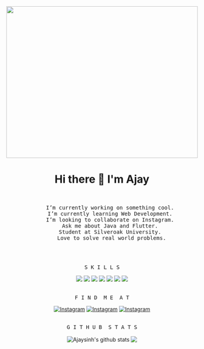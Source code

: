 <div  align="center" > 
      <img width="100%" height="400vh" src="https://raw.githubusercontent.com/gist/abnsl0014/9d726586bd9246d133a9ddc6391cd2f0/raw/9a0d296d5f8549a8872ca0c3bcfdf3166a915c9e/computer.gif"/>
      <h1>Hi there 👋 I'm Ajay</h1>
      <img src="https://komarev.com/ghpvc/?username=Ajaysinh1290&color=orange&style=flat-square&label=P+R+O+F+I+L+E+ +V+I+E+W+S" alt="">
</div>
<br>
<div align="center" >
      <pre>
      I’m currently working on something cool. 
      I’m currently learning Web Development. 
      I’m looking to collaborate on Instagram. 
      Ask me about Java and Flutter. 
      Student at Silveroak University. 
      Love to solve real world problems.
      </pre> 
<br>
<div align="center">
      <pre>S K I L L S</pre>
      <img src="https://img.shields.io/badge/c-orange?style=for-the-badge&logo=c&logoColor=22272E&labelColor=f0f0f0">
      <img src="https://img.shields.io/badge/java-orange?style=for-the-badge&logo=java&logoColor=22272E&labelColor=f0f0f0">
      <img src="https://img.shields.io/badge/flutter-orange?style=for-the-badge&logo=flutter&logoColor=22272E&labelColor=f0f0f0">
      <img src="https://img.shields.io/badge/firebase-orange?style=for-the-badge&logo=firebase&logoColor=22272E&labelColor=f0f0f0">
      <img src="https://img.shields.io/badge/html-orange?style=for-the-badge&logo=html5&logoColor=22272E&labelColor=f0f0f0">
      <img src="https://img.shields.io/badge/css-orange?style=for-the-badge&logo=firebase&logoColor=22272E&labelColor=f0f0f0">
      <img src="https://img.shields.io/badge/figma-orange?style=for-the-badge&logo=figma&logoColor=22272E&labelColor=f0f0f0">
<div>
<br>
<div align="center">
        <pre>F I N D  M E  A T</pre>
        <a href="https://www.instagram.com/ll_ajayrathod_ll/" target="_blank"><img src="https://img.shields.io/badge/Instagram-F58529?&style=for-the-badge&logo=instagram&logoColor=white" alt="Instagram"></a>
        <a href="https://www.youtube.com/channel/UCbhGYVadJsZtJzHYMWLNRRQ" target="_blank"><img src="https://img.shields.io/badge/Youtube-fd1d1d?&style=for-the-badge&logo=youtube&logoColor=white" alt="Instagram"></a>
        <a href="https://dribbble.com/Ajaysinh1290" target="_blank"><img src="https://img.shields.io/badge/Dribbble-e1306c?&style=for-the-badge&logo=dribbble&logoColor=white" alt="Instagram"></a>
</div>
<br>
<div align="center">
    <pre>G I T H U B  S T A T S</pre>
    <img align="center" src="https://github-readme-stats.anuraghazra1.vercel.app/api?username=Ajaysinh1290&show_icons=true&include_all_commits=true&title_color=F58529&icon_color=F58529" alt="Ajaysinh's github stats" /> 
    <img align="center" src="https://github-readme-stats-eight-theta.vercel.app/api/top-langs/?username=Ajaysinh1290&layout=compact&langs_count=8&title_color=F58529"/>
</div>

<br>
<br>
